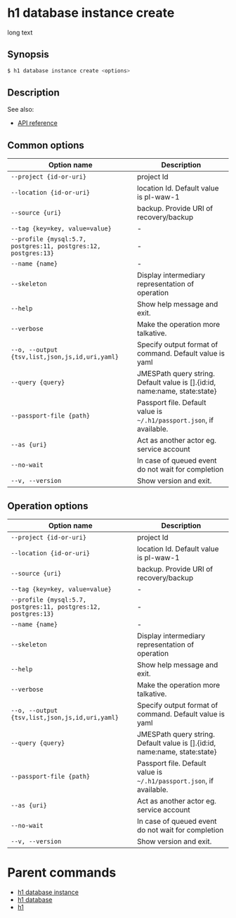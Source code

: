 
# h1 database instance create

long text

## Synopsis

```bash
$ h1 database instance create <options>
```

## Description

See also:

* [API reference](https://api.hyperone.com/v2/docs#operation/v1:database:instance:create)

## Common options

| Option name                                                        | Description                                                                   |
| ------------------------------------------------------------------ | ----------------------------------------------------------------------------- |
| ```--project {id-or-uri}```                                        | project Id                                                                    |
| ```--location {id-or-uri}```                                       | location Id. Default value is pl-waw-1                                        |
| ```--source {uri}```                                               | backup. Provide URI of recovery/backup                                        |
| ```--tag {key=key, value=value}```                                 | -                                                                             |
| ```--profile {mysql:5.7, postgres:11, postgres:12, postgres:13}``` | -                                                                             |
| ```--name {name}```                                                | -                                                                             |
| ```--skeleton```                                                   | Display intermediary representation of operation                              |
| ```--help```                                                       | Show help message and exit.                                                   |
| ```--verbose```                                                    | Make the operation more talkative.                                            |
| ```--o, --output {tsv,list,json,js,id,uri,yaml}```                 | Specify output format of command. Default value is yaml                       |
| ```--query {query}```                                              | JMESPath query string. Default value is [].\{id:id, name:name, state:state\}  |
| ```--passport-file {path}```                                       | Passport file. Default value is ```~/.h1/passport.json```, if available.      |
| ```--as {uri}```                                                   | Act as another actor eg. service account                                      |
| ```--no-wait```                                                    | In case of queued event do not wait for completion                            |
| ```--v, --version```                                               | Show version and exit.                                                        |

## Operation options

| Option name                                                        | Description                                                                   |
| ------------------------------------------------------------------ | ----------------------------------------------------------------------------- |
| ```--project {id-or-uri}```                                        | project Id                                                                    |
| ```--location {id-or-uri}```                                       | location Id. Default value is pl-waw-1                                        |
| ```--source {uri}```                                               | backup. Provide URI of recovery/backup                                        |
| ```--tag {key=key, value=value}```                                 | -                                                                             |
| ```--profile {mysql:5.7, postgres:11, postgres:12, postgres:13}``` | -                                                                             |
| ```--name {name}```                                                | -                                                                             |
| ```--skeleton```                                                   | Display intermediary representation of operation                              |
| ```--help```                                                       | Show help message and exit.                                                   |
| ```--verbose```                                                    | Make the operation more talkative.                                            |
| ```--o, --output {tsv,list,json,js,id,uri,yaml}```                 | Specify output format of command. Default value is yaml                       |
| ```--query {query}```                                              | JMESPath query string. Default value is [].\{id:id, name:name, state:state\}  |
| ```--passport-file {path}```                                       | Passport file. Default value is ```~/.h1/passport.json```, if available.      |
| ```--as {uri}```                                                   | Act as another actor eg. service account                                      |
| ```--no-wait```                                                    | In case of queued event do not wait for completion                            |
| ```--v, --version```                                               | Show version and exit.                                                        |

# Parent commands

* [h1 database instance](./../README.md)
* [h1 database](./../../README.md)
* [h1](./../../../README.md)
